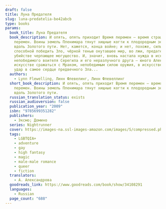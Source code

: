 ```yaml
---
draft: false
title: Луна Предателя
slug: luna-predatelia-be42abcb
type: books
params:
  book_title: Луна Предателя
  book_description: И опять, опять приходит Время перемен — время страшных
    перемен. Воины земель Пленимара тянут хищные когти к плодородным землям
    вдоль Золотого пути. Нет, кажется, конца войне; и нет, похоже, силы,
    способной победить Зло, чёрной тенью окутавшее мир, во лжи, предательстве и
    убийстве черпающее могущество. И, значит, вновь настала нужда в искусстве
    непобедимого воителя Серегила и его неразлучного друга — юного Алека, — в
    искусстве сражаться с Мраком, непобедимым силою оружия, в искусстве нанести
    удар в самое сердце предвечного Зла...
  authors:
    - Lynn Flewelling, Линн Флевелинг, Линн Флевеллинг
  short_book_description: И опять, опять приходит Время перемен — время страшных
    перемен. Воины земель Пленимара тянут хищные когти к плодородным землям
    вдоль Золотого пути.
  russian_translation_status: exists
  russian_audioversion: false
  publication_year: "2009"
  isbn: "9785699351282"
  publishers:
    - Эксмо; Домино
  series: Nightrunner
  cover: https://images-na.ssl-images-amazon.com/images/S/compressed.photo.goodreads.com/books/1486139033i/34108291.jpg
  tags:
    - LGBTQIA+
    - adventure
    - gay
    - high fantasy
    - magic
    - male-male romance
    - queer
    - fiction
  translators:
    - А. Александрова
  goodreads_link: https://www.goodreads.com/book/show/34108291
  languages:
    - Russian
  page_count: "688"
---
```

